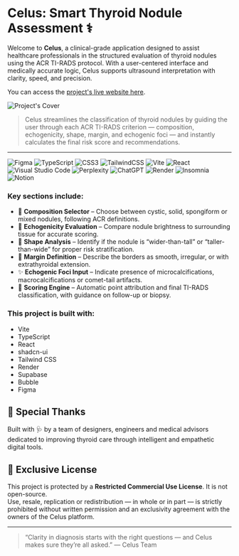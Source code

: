 # Celus: Smart Thyroid Nodule Assessment ⚕️

Welcome to **Celus**, a clinical-grade application designed to assist healthcare professionals in the structured evaluation of thyroid nodules using the ACR TI-RADS protocol. With a user-centered interface and medically accurate logic, Celus supports ultrasound interpretation with clarity, speed, and precision.

You can access the [project's live website here](https://celus.com.br/).

![Project's Cover](https://i.imgur.com/R5KfD6a.png)

> Celus streamlines the classification of thyroid nodules by guiding the user through each ACR TI-RADS criterion — composition, echogenicity, shape, margin, and echogenic foci — and instantly calculates the final risk score and recommendations.

---
![Figma](https://img.shields.io/badge/figma-%23F24E1E.svg?style=for-the-badge&logo=figma&logoColor=white) ![TypeScript](https://img.shields.io/badge/typescript-%23007ACC.svg?style=for-the-badge&logo=typescript&logoColor=white) ![CSS3](https://img.shields.io/badge/css3-%231572B6.svg?style=for-the-badge&logo=css3&logoColor=white) ![TailwindCSS](https://img.shields.io/badge/tailwindcss-%2338B2AC.svg?style=for-the-badge&logo=tailwind-css&logoColor=white) ![Vite](https://img.shields.io/badge/vite-%23646CFF.svg?style=for-the-badge&logo=vite&logoColor=white) ![React](https://img.shields.io/badge/react-%2320232a.svg?style=for-the-badge&logo=react&logoColor=%2361DAFB) ![Visual Studio Code](https://img.shields.io/badge/Visual%20Studio%20Code-0078d7.svg?style=for-the-badge&logo=visual-studio-code&logoColor=white) ![Perplexity](https://img.shields.io/badge/perplexity-000000?style=for-the-badge&logo=perplexity&logoColor=088F8F) ![ChatGPT](https://img.shields.io/badge/chatGPT-74aa9c?style=for-the-badge&logo=openai&logoColor=white) ![Render](https://img.shields.io/badge/Render-%46E3B7.svg?style=for-the-badge&logo=render&logoColor=white) ![Insomnia](https://img.shields.io/badge/Insomnia-black?style=for-the-badge&logo=insomnia&logoColor=5849BE) ![Notion](https://img.shields.io/badge/Notion-%23000000.svg?style=for-the-badge&logo=notion&logoColor=white)

### Key sections include:

- 🧱 **Composition Selector** – Choose between cystic, solid, spongiform or mixed nodules, following ACR definitions.
- 🌈 **Echogenicity Evaluation** – Compare nodule brightness to surrounding tissue for accurate scoring.
- 🔷 **Shape Analysis** – Identify if the nodule is “wider-than-tall” or “taller-than-wide” for proper risk stratification.
- 📏 **Margin Definition** – Describe the borders as smooth, irregular, or with extrathyroidal extension.
- ✨ **Echogenic Foci Input** – Indicate presence of microcalcifications, macrocalcifications or comet-tail artifacts.
- 🧮 **Scoring Engine** – Automatic point attribution and final TI-RADS classification, with guidance on follow-up or biopsy.

### This project is built with:

* Vite
* TypeScript
* React
* shadcn-ui
* Tailwind CSS
* Render
* Supabase
* Bubble
* Figma

## 🙌 Special Thanks

Built with 🩺 by a team of designers, engineers and medical advisors dedicated to improving thyroid care through intelligent and empathetic digital tools.

## 📄 Exclusive License

This project is protected by a **Restricted Commercial Use License**. It is not open-source.  
Use, resale, replication or redistribution — in whole or in part — is strictly prohibited without written permission and an exclusivity agreement with the owners of the Celus platform.

---

> “Clarity in diagnosis starts with the right questions — and Celus makes sure they’re all asked.” — Celus Team
